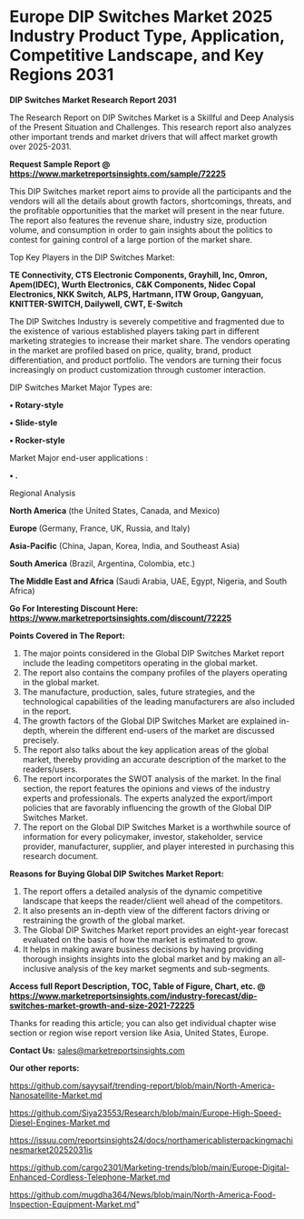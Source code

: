  # Europe DIP Switches Market 2025 Industry Product Type, Application, Competitive Landscape, and Key Regions 2031

<strong>DIP Switches Market Research Report 2031</strong>

The Research Report on DIP Switches Market is a Skillful and Deep Analysis of the Present Situation and Challenges. This research report also analyzes other important trends and market drivers that will affect market growth over 2025-2031.

<strong>Request Sample Report @ <a href=https://www.marketreportsinsights.com/sample/72225>https://www.marketreportsinsights.com/sample/72225</a></strong>

This DIP Switches market report aims to provide all the participants and the vendors will all the details about growth factors, shortcomings, threats, and the profitable opportunities that the market will present in the near future. The report also features the revenue share, industry size, production volume, and consumption in order to gain insights about the politics to contest for gaining control of a large portion of the market share.

Top Key Players in the DIP Switches Market:

<strong>TE Connectivity, CTS Electronic Components, Grayhill, Inc, Omron, Apem(IDEC), Wurth Electronics, C&K Components, Nidec Copal Electronics, NKK Switch, ALPS, Hartmann, ITW Group, Gangyuan, KNITTER-SWITCH, Dailywell, CWT, E-Switch</strong>

The DIP Switches Industry is severely competitive and fragmented due to the existence of various established players taking part in different marketing strategies to increase their market share. The vendors operating in the market are profiled based on price, quality, brand, product differentiation, and product portfolio. The vendors are turning their focus increasingly on product customization through customer interaction.

DIP Switches Market Major Types are:

<strong>• Rotary-style

• Slide-style

• Rocker-style</strong>

Market Major end-user applications :

<strong>• .</strong>

Regional Analysis

</u><strong><b>North America</b></strong> (the United States, Canada, and Mexico)

<strong><b>Europe </b></strong>(Germany, France, UK, Russia, and Italy)

<strong><b>Asia-Pacific</b></strong> (China, Japan, Korea, India, and Southeast Asia)

<strong><b>South America</b></strong> (Brazil, Argentina, Colombia, etc.)

<strong><b>The Middle East and Africa</b></strong> (Saudi Arabia, UAE, Egypt, Nigeria, and South Africa)

<strong>Go For Interesting Discount Here: <a href=https://www.marketreportsinsights.com/discount/72225>https://www.marketreportsinsights.com/discount/72225</a></strong>

<strong>Points Covered in The Report:</strong>
<ol>
  <li>The major points considered in the Global DIP Switches Market report include the leading competitors operating in the global market.</li>
  <li>The report also contains the company profiles of the players operating in the global market.</li>
  <li>The manufacture, production, sales, future strategies, and the technological capabilities of the leading manufacturers are also included in the report.</li>
  <li>The growth factors of the Global DIP Switches Market are explained in-depth, wherein the different end-users of the market are discussed precisely.</li>
  <li>The report also talks about the key application areas of the global market, thereby providing an accurate description of the market to the readers/users.</li>
  <li>The report incorporates the SWOT analysis of the market. In the final section, the report features the opinions and views of the industry experts and professionals. The experts analyzed the export/import policies that are favorably influencing the growth of the Global DIP Switches Market.</li>
  <li>The report on the Global DIP Switches Market is a worthwhile source of information for every policymaker, investor, stakeholder, service provider, manufacturer, supplier, and player interested in purchasing this research document.</li>
</ol>
<strong>Reasons for Buying Global DIP Switches Market Report:</strong>

<ol>
  <li>The report offers a detailed analysis of the dynamic competitive landscape that keeps the reader/client well ahead of the competitors.</li>
  <li>It also presents an in-depth view of the different factors driving or restraining the growth of the global market.</li>
  <li>The Global DIP Switches Market report provides an eight-year forecast evaluated on the basis of how the market is estimated to grow.</li>
  <li>It helps in making aware business decisions by having providing thorough insights insights into the global market and by making an all-inclusive analysis of the key market segments and sub-segments.</li>
</ol>
<strong>Access full Report Description, TOC, Table of Figure, Chart, etc. @ <a href=https://www.marketreportsinsights.com/industry-forecast/dip-switches-market-growth-and-size-2021-72225>https://www.marketreportsinsights.com/industry-forecast/dip-switches-market-growth-and-size-2021-72225</a></strong>


Thanks for reading this article; you can also get individual chapter wise section or region wise report version like Asia, United States, Europe.

<strong>Contact Us:</strong>
sales@marketreportsinsights.com

<strong>Our other reports:</strong>

<a href=https://github.com/sayysaif/trending-report/blob/main/North-America-Nanosatellite-Market.md>https://github.com/sayysaif/trending-report/blob/main/North-America-Nanosatellite-Market.md</a>

<a href=https://github.com/Siya23553/Research/blob/main/Europe-High-Speed-Diesel-Engines-Market.md>https://github.com/Siya23553/Research/blob/main/Europe-High-Speed-Diesel-Engines-Market.md</a>

<a href=https://issuu.com/reportsinsights24/docs/northamericablisterpackingmachinesmarket20252031is>https://issuu.com/reportsinsights24/docs/northamericablisterpackingmachinesmarket20252031is</a>

<a href=https://github.com/cargo2301/Marketing-trends/blob/main/Europe-Digital-Enhanced-Cordless-Telephone-Market.md>https://github.com/cargo2301/Marketing-trends/blob/main/Europe-Digital-Enhanced-Cordless-Telephone-Market.md</a>

<a href=https://github.com/mugdha364/News/blob/main/North-America-Food-Inspection-Equipment-Market.md>https://github.com/mugdha364/News/blob/main/North-America-Food-Inspection-Equipment-Market.md</a>"
